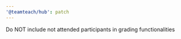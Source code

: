 ```yaml
---
'@teamteach/hub': patch
---
```


Do NOT include not attended participants in grading functionalities
